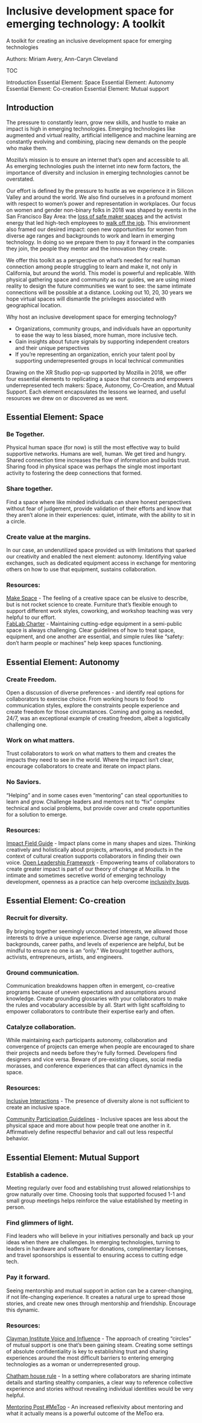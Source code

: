 # Inclusive development space for emerging technology: A toolkit
A toolkit for creating an inclusive development space for emerging technologies


Authors: Miriam Avery, Ann-Caryn Cleveland

TOC

Introduction
Essential Element: Space
Essential Element: Autonomy
Essential Element: Co-creation
Essential Element: Mutual support

## Introduction
The pressure to constantly learn, grow new skills, and hustle to make an impact is high in emerging technologies.  Emerging technologies like augmented and virtual reality, artificial intelligence and machine learning are constantly evolving and combining, placing new demands on the people who make them. 

Mozilla’s mission is to ensure an internet that’s open and accessible to all.  As emerging technologies push the internet into new form factors, the importance of diversity and inclusion in emerging technologies cannot be overstated. 

Our effort is defined by the pressure to hustle as we experience it in Silicon Valley and  around the world.  We also find ourselves in a profound moment with respect to women’s power and representation in workplaces.  Our focus on women and gender non-binary folks in 2018 was shaped by events in the San Francisco Bay Area:  the [loss of safe maker spaces](https://techcrunch.com/2018/03/16/vr-startup-upload-shuts-down-its-offices-as-funding-from-oculus-founder-runs-out/) and the activist energy that led high-tech employees to [walk off the job](https://www.nytimes.com/2018/11/01/technology/google-walkout-sexual-harassment.html).  This environment also framed our desired impact: open new opportunities for women from diverse age ranges and backgrounds to work and learn in emerging technology.  In doing so we prepare them to pay it forward in the companies they join, the people they mentor and the innovation they create.

We offer this toolkit as a perspective on what’s needed for real human connection among people struggling to learn and make it, not only in California, but around the world.  This model is powerful and replicable.  With physical gathering space and community as our guides, we are using mixed reality to design the future communities we want to see: the same intimate connections will be possible at a distance. Looking out 10, 20, 30 years we hope virtual spaces will dismantle the privileges associated with geographical location. 

Why host an inclusive development space for emerging technology? 
* Organizations, community groups, and individuals have an opportunity to ease the way to less biased, more human, more inclusive tech.
* Gain insights about future signals by supporting independent creators and their unique perspectives
* If you’re representing an organization, enrich your talent pool by supporting underrepresented groups in local technical communities

Drawing on the XR Studio pop-up supported by Mozilla in 2018, we offer four essential elements to replicating a space that connects and empowers underrepresented tech makers: Space, Autonomy, Co-Creation, and Mutual Support.  Each element encapsulates the lessons we learned, and useful resources we drew on or discovered as we went. 
## Essential Element: Space
### Be Together.
Physical human space (for now) is still the most effective way to build supportive networks. Humans are well, human.  We get tired and  hungry.  Shared connection time increases the flow of information and builds trust.  Sharing food in physical space was perhaps the single most important activity to fostering the deep connections that formed. 

### Share together. 
Find a space where like minded individuals can share honest perspectives without fear of judgement,  provide validation of their efforts and know that they aren’t alone in their experiences: quiet, intimate, with the ability to sit in a circle.  

### Create value at the margins.
In our case, an underutilized space provided us with limitations that sparked our creativity and enabled the next element: autonomy. Identifying value exchanges, such as dedicated equipment access in exchange for mentoring others on how to use that equipment,  sustains collaboration. 

### Resources:
[Make Space](https://dschool.stanford.edu/resources/make-space-excerpts) - The feeling of a creative space can be elusive to describe, but is not rocket science to create.  Furniture that’s flexible enough to support different work styles, coworking, and workshop teaching was very helpful to our effort.  
[FabLab Charter](http://fab.cba.mit.edu/about/charter/) - Maintaining cutting-edge equipment in a semi-public space is always challenging.  Clear guidelines of how to treat space, equipment, and one another are essential, and simple rules like “safety: don’t harm people or machines” help keep spaces functioning. 

## Essential Element: Autonomy
### Create Freedom.
Open a discussion of diverse preferences - and identify real options for collaborators to exercise choice. From working hours to food to communication styles, explore the constraints people experience and create freedom for those circumstances. Coming and going as needed, 24/7, was an exceptional example of creating freedom, albeit a logistically challenging one. 

### Work on what matters. 
Trust collaborators to work on what matters to them and creates the impacts they need to see in the world. Where the impact isn’t clear, encourage collaborators to create and iterate on impact plans.

### No Saviors. 
“Helping” and in some cases even “mentoring” can steal opportunities to learn and grow.  Challenge leaders and mentors not to “fix” complex technical and social problems, but provide cover and create opportunities for a solution to emerge.

### Resources:
[Impact Field Guide](https://impactguide.org/) - Impact plans come in many shapes and sizes.  Thinking creatively and holistically about projects, artworks, and products in the context of cultural creation supports collaborators in finding their own voice. 
[Open Leadership Framework](https://mozilla.github.io/open-leadership-framework/) - Empowering teams of collaborators to create greater impact is part of our theory of change at Mozilla.  In the intimate and sometimes secretive world of emerging technology development, openness as a practice can help overcome [inclusivity bugs](https://opensource.com/article/18/8/inclusivity-bugs-open-source-software). 

## Essential Element: Co-creation
### Recruit for diversity.
By bringing together seemingly unconnected interests, we allowed those interests to drive a unique experience. Diverse age range, cultural backgrounds, career paths, and levels of experience are helpful, but be mindful to ensure no one is an “only.”  We brought together authors, activists, entrepreneurs, artists, and engineers. 

### Ground communication.
Communication breakdowns happen often in emergent, co-creative programs because of uneven expectations and assumptions around knowledge.  Create grounding glossaries with your collaborators to make the rules and vocabulary accessible by all. Start with light scaffolding to empower collaborators to contribute their expertise early and often. 

### Catalyze collaboration.
While maintaining each participants autonomy, collaboration and convergence of projects can emerge when people are encouraged to share their projects and needs before they’re fully formed.  Developers find designers and vice versa. Beware of pre-existing cliques, social media morasses, and conference experiences that can affect dynamics in the space. 

### Resources: 
[Inclusive Interactions](https://www.humanityinaction.org/knowledgebase/700-when-diversity-is-a-given-and-not-the-goal-inclusive-interactions-among-a-culturally-diverse-group) - The presence of diversity alone is not sufficient to create an inclusive space.   

[Community Participation Guidelines](https://www.mozilla.org/en-US/about/governance/policies/participation/) - Inclusive spaces are less about the physical space and more about how people treat one another in it.  Affirmatively define respectful behavior and call out less respectful behavior. 

## Essential Element: Mutual Support
### Establish a cadence.
Meeting regularly over food and establishing trust allowed relationships to grow naturally over time.  Choosing tools that supported focused 1-1 and small group meetings helps reinforce the value established by meeting in person. 

### Find glimmers of light.
Find leaders who will believe in your initiatives personally and back up your ideas when there are challenges. In emerging technologies, turning to leaders in hardware and software for donations, complimentary licenses, and travel sponsorships is essential to ensuring access to cutting edge tech. 

### Pay it forward. 
Seeing mentorship and mutual support in action can be a career-changing, if not life-changing experience.  It creates a natural urge to spread those stories, and create new ones through mentorship and friendship.  Encourage this dynamic. 

### Resources: 
[Clayman Institute Voice and Influence](https://womensleadership.stanford.edu/voice) - The approach of creating “circles” of mutual support is one that’s been gaining steam.  Creating some settings of absolute confidentiality is key to establishing trust and sharing experiences around the most difficult barriers to entering emerging technologies as a woman or underrepresented group. 

[Chatham house rule](https://www.chathamhouse.org/chatham-house-rule) - In a setting where collaborators are sharing intimate details and starting stealthy companies, a clear way to reference collective experience and stories without revealing individual identities would be very helpful.  

[Mentoring Post #MeToo](https://www.fastcompany.com/90252403/9-women-executives-on-how-metoo-has-changed-the-way-they-mentor) - An increased reflexivity about mentoring and what it actually means is a powerful outcome of the MeToo era. 
